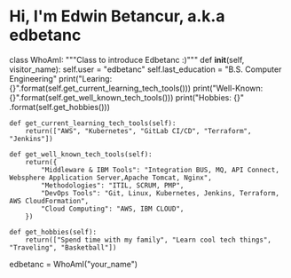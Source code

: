 # Hi, I'm Edwin Betancur, a.k.a edbetanc

class WhoAmI:
    """Class to introduce Edbetanc :)"""
    def __init__(self, visitor_name):
        self.user = "edbetanc"
        self.last_education = "B.S. Computer Engineering"
        print("Learing: {}".format(self.get_current_learning_tech_tools()))
        print("Well-Known: {}".format(self.get_well_known_tech_tools()))
        print("Hobbies: {}" .format(self.get_hobbies()))

    def get_current_learning_tech_tools(self):
        return(["AWS", "Kubernetes", "GitLab CI/CD", "Terraform", "Jenkins"])

    def get_well_known_tech_tools(self):
        return({
            "Middleware & IBM Tools": "Integration BUS, MQ, API Connect, Websphere Application Server,Apache Tomcat, Nginx",
            "Methodologies": "ITIL, SCRUM, PMP",
            "DevOps Tools": "Git, Linux, Kubernetes, Jenkins, Terraform, AWS CloudFormation",
            "Cloud Computing": "AWS, IBM CLOUD",
        })

    def get_hobbies(self):
        return(["Spend time with my family", "Learn cool tech things", "Traveling", "Basketball"])

edbetanc = WhoAmI("your_name")
